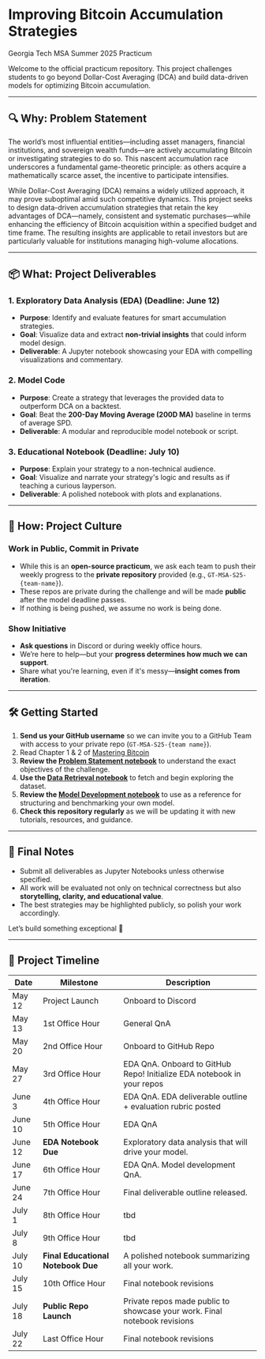 # Improving Bitcoin Accumulation Strategies  
Georgia Tech MSA Summer 2025 Practicum

Welcome to the official practicum repository. This project challenges students to go beyond Dollar-Cost Averaging (DCA) and build data-driven models for optimizing Bitcoin accumulation.

---

## 🔍 Why: Problem Statement

The world’s most influential entities—including asset managers, financial institutions, and sovereign wealth funds—are actively accumulating Bitcoin or investigating strategies to do so. This nascent accumulation race underscores a fundamental game-theoretic principle: as others acquire a mathematically scarce asset, the incentive to participate intensifies.

While Dollar-Cost Averaging (DCA) remains a widely utilized approach, it may prove suboptimal amid such competitive dynamics. This project seeks to design data-driven accumulation strategies that retain the key advantages of DCA—namely, consistent and systematic purchases—while enhancing the efficiency of Bitcoin acquisition within a specified budget and time frame. The resulting insights are applicable to retail investors but are particularly valuable for institutions managing high-volume allocations. 

---

## 📦 What: Project Deliverables

### 1. Exploratory Data Analysis (EDA) (Deadline: **June 12**)
- **Purpose**: Identify and evaluate features for smart accumulation strategies.
- **Goal**: Visualize data and extract **non-trivial insights** that could inform model design.
- **Deliverable**: A Jupyter notebook showcasing your EDA with compelling visualizations and commentary.

### 2. Model Code
- **Purpose**: Create a strategy that leverages the provided data to outperform DCA on a backtest. 
- **Goal**: Beat the **200-Day Moving Average (200D MA)** baseline in terms of average SPD. 
- **Deliverable**: A modular and reproducible model notebook or script.

### 3. Educational Notebook (Deadline: **July 10**)
- **Purpose**: Explain your strategy to a non-technical audience.
- **Goal**: Visualize and narrate your strategy's logic and results as if teaching a curious layperson.
- **Deliverable**: A polished notebook with plots and explanations.

---

## 🚀 How: Project Culture

### Work in Public, Commit in Private
- While this is an **open-source practicum**, we ask each team to push their weekly progress to the **private repository** provided (e.g., `GT-MSA-S25-{team-name}`).
- These repos are private during the challenge and will be made **public** after the model deadline passes.
- If nothing is being pushed, we assume no work is being done.

### Show Initiative
- **Ask questions** in Discord or during weekly office hours.
- We’re here to help—but your **progress determines how much we can support**.
- Share what you're learning, even if it's messy—**insight comes from iteration**.

---

## 🛠️ Getting Started

1. **Send us your GitHub username** so we can invite you to a GitHub Team with access to your private repo (`GT-MSA-S25-{team name}`).
2. Read Chapter 1 & 2 of [Mastering Bitcoin](https://github.com/bitcoinbook/bitcoinbook)
3. **Review the [Problem Statement notebook](https://github.com/TrilemmaFoundation/GT-MSA-S25/blob/main/1.%20Problem%20Statement.ipynb)** to understand the exact objectives of the challenge.
4. **Use the [Data Retrieval notebook](https://github.com/TrilemmaFoundation/GT-MSA-S25/blob/main/2.%20Data%20Retrieval.ipynb)** to fetch and begin exploring the dataset.
5. **Review the [Model Development notebook](https://github.com/TrilemmaFoundation/GT-MSA-S25/blob/main/3.%20Model%20Development%20Template.ipynb)** to use as a reference for structuring and benchmarking your own model.
6. **Check this repository regularly** as we will be updating it with new tutorials, resources, and guidance.

---

## 📣 Final Notes

- Submit all deliverables as Jupyter Notebooks unless otherwise specified.
- All work will be evaluated not only on technical correctness but also **storytelling, clarity, and educational value**.
- The best strategies may be highlighted publicly, so polish your work accordingly.

Let’s build something exceptional 🚀  

---

## 📅 Project Timeline

| Date       | Milestone                    | Description                                      |
|------------|------------------------------|--------------------------------------------------|
| May 12     | Project Launch               | Onboard to Discord |
| May 13     | 1st Office Hour              | General QnA |
| May 20     | 2nd Office Hour              | Onboard to GitHub Repo        |
| May 27     | 3rd Office Hour              | EDA QnA. Onboard to GitHub Repo! Initialize EDA notebook in your repos |
| June 3     | 4th Office Hour              | EDA QnA. EDA deliverable outline + evaluation rubric posted |
| June 10    | 5th Office Hour              | EDA QnA |
| June 12    | **EDA Notebook Due**         | Exploratory data analysis that will drive your model. |
| June 17    | 6th Office Hour              | EDA QnA. Model development QnA. |
| June 24    | 7th Office Hour              | Final deliverable outline released. |
| July 1     | 8th Office Hour              | tbd |
| July 8     | 9th Office Hour              | tbd |
| July 10    | **Final Educational Notebook Due** | A polished notebook summarizing all your work. |
| July 15    | 10th Office Hour             | Final notebook revisions |
| July 18    | **Public Repo Launch**       | Private repos made public to showcase your work. Final notebook revisions |
| July 22    | Last Office Hour             | Final notebook revisions |
